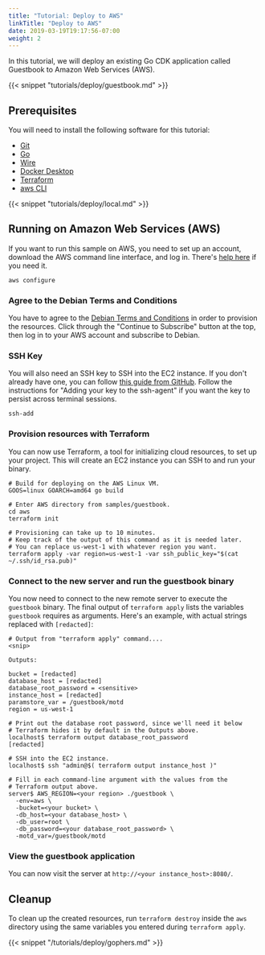 ```yaml
---
title: "Tutorial: Deploy to AWS"
linkTitle: "Deploy to AWS"
date: 2019-03-19T19:17:56-07:00
weight: 2
---
```


In this tutorial, we will deploy an existing Go CDK application called
Guestbook to Amazon Web Services (AWS).

<!--more-->

{{< snippet "tutorials/deploy/guestbook.md" >}}

## Prerequisites

You will need to install the following software for this tutorial:

-   [Git](https://git-scm.com/)
-   [Go](https://golang.org/doc/install)
-   [Wire](https://github.com/google/wire/blob/master/README.md#installing)
-   [Docker Desktop](https://docs.docker.com/install/)
-   [Terraform](https://www.terraform.io/intro/getting-started/install.html)
-   [aws CLI](https://docs.aws.amazon.com/cli/latest/userguide/installing.html)

{{< snippet "tutorials/deploy/local.md" >}}

## Running on Amazon Web Services (AWS)

If you want to run this sample on AWS, you need to set up an account, download
the AWS command line interface, and log in. There's [help here][AWS Config Help]
if you need it.

```shell
aws configure
```

[AWS Config Help]: https://docs.aws.amazon.com/cli/latest/userguide/cli-chap-configure.html

### Agree to the Debian Terms and Conditions

You have to agree to the [Debian Terms and Conditions][] in order to
provision the resources. Click through the "Continue to Subscribe" button at the
top, then log in to your AWS account and subscribe to Debian.

[Debian Terms and Conditions]: https://aws.amazon.com/marketplace/pp?sku=55q52qvgjfpdj2fpfy9mb1lo4

### SSH Key

You will also need an SSH key to SSH into the EC2 instance. If you don't already
have one, you can follow [this guide from GitHub][GitHub SSH]. Follow the
instructions for "Adding your key to the ssh-agent" if you want the key to
persist across terminal sessions.

```shell
ssh-add
```
[GitHub SSH]: https://help.github.com/articles/generating-a-new-ssh-key-and-adding-it-to-the-ssh-agent/

### Provision resources with Terraform

You can now use Terraform, a tool for initializing cloud resources, to set up
your project. This will create an EC2 instance you can SSH to and run your
binary.

```shell
# Build for deploying on the AWS Linux VM.
GOOS=linux GOARCH=amd64 go build

# Enter AWS directory from samples/guestbook.
cd aws
terraform init

# Provisioning can take up to 10 minutes.
# Keep track of the output of this command as it is needed later.
# You can replace us-west-1 with whatever region you want.
terraform apply -var region=us-west-1 -var ssh_public_key="$(cat ~/.ssh/id_rsa.pub)"
```

### Connect to the new server and run the guestbook binary

You now need to connect to the new remote server to execute the `guestbook`
binary. The final output of `terraform apply` lists the variables `guestbook`
requires as arguments. Here's an example, with actual strings replaced with
`[redacted]`:

```shell
# Output from "terraform apply" command....
<snip>

Outputs:

bucket = [redacted]
database_host = [redacted]
database_root_password = <sensitive>
instance_host = [redacted]
paramstore_var = /guestbook/motd
region = us-west-1

# Print out the database root password, since we'll need it below
# Terraform hides it by default in the Outputs above.
localhost$ terraform output database_root_password
[redacted]

# SSH into the EC2 instance.
localhost$ ssh "admin@$( terraform output instance_host )"

# Fill in each command-line argument with the values from the
# Terraform output above.
server$ AWS_REGION=<your region> ./guestbook \
  -env=aws \
  -bucket=<your bucket> \
  -db_host=<your database_host> \
  -db_user=root \
  -db_password=<your database_root_password> \
  -motd_var=/guestbook/motd
```

### View the guestbook application

You can now visit the server at `http://<your instance_host>:8080/`.

## Cleanup

To clean up the created resources, run `terraform destroy` inside the `aws`
directory using the same variables you entered during `terraform apply`.

{{< snippet "/tutorials/deploy/gophers.md" >}}
